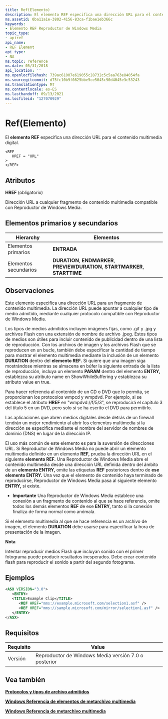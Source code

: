 ```yaml
---
title: Ref(Elemento)
description: El elemento REF especifica una dirección URL para el contenido multimedia digital.
ms.assetid: 0ba11a1e-3802-4156-83ca-f1bae1eb366c
keywords:
- Elemento REF Reproductor de Windows Media
topic_type:
- apiref
api_name:
- REF Element
api_type:
- NA
ms.topic: reference
ms.date: 05/31/2018
api_location: ''
ms.openlocfilehash: 739ac61007e619055c28732c5c5aa763e84054fa
ms.sourcegitcommit: d75fc10b9f0825bbe5ce5045c90d4045e3c53243
ms.translationtype: MT
ms.contentlocale: es-ES
ms.lasthandoff: 09/13/2021
ms.locfileid: "127070929"
---
```

# <a name="ref-element"></a>Ref(Elemento)

El **elemento REF** especifica una dirección URL para el contenido multimedia digital.

``` syntax
<REF
   HREF = "URL"
>
</REF>
```

## <a name="attributes"></a>Atributos

**HREF** (obligatorio)

Dirección URL a cualquier fragmento de contenido multimedia compatible con Reproductor de Windows Media.

## <a name="parentchild-elements"></a>Elementos primarios y secundarios



| Hierarchy       | Elementos                                                                         |
|-----------------|----------------------------------------------------------------------------------|
| Elementos primarios | **ENTRADA**                                                                        |
| Elementos secundarios  | **DURATION**, **ENDMARKER**, **PREVIEWDURATION**, **STARTMARKER**, **STARTTIME** |



 

## <a name="remarks"></a>Observaciones

Este elemento especifica una dirección URL para un fragmento de contenido multimedia. La dirección URL puede apuntar a cualquier tipo de medio admitido, mediante cualquier protocolo compatible con Reproductor de Windows Media.

Los tipos de medios admitidos incluyen imágenes fijas, como .gif y .jpg y archivos Flash con una extensión de nombre de archivo .jpeg. Estos tipos de medios son útiles para incluir contenido de publicidad dentro de una lista de reproducción. Con los archivos de imagen y los archivos Flash que se reproducen en un bucle, también debe especificar la cantidad de tiempo para mostrar el elemento multimedia mediante la inclusión de un elemento **DURATION** dentro del **elemento REF.** Si quiere que una imagen siga mostrándose mientras se almacena en búfer la siguiente entrada  de la lista de reproducción,  incluya un elemento **PARAM** dentro del elemento **ENTRY,** establezca su atributo name en ShowWhileBuffering y establezca su atributo value en true.

Para hacer referencia al contenido de un CD o DVD que lo permita, se proporcionan los protocolos wmpcd y wmpdvd. Por ejemplo, si se establece el atributo **HREF** en "wmpdvd://f/5/3", se reproducirá el capítulo 3 del título 5 en un DVD, pero solo si se ha escrito el DVD para permitirlo.

Las aplicaciones que abren medios digitales desde detrás de un firewall tendrán un mejor rendimiento al abrir los elementos multimedia si la dirección se especifica mediante el nombre del servidor de nombres de dominio (DNS) en lugar de la dirección IP.

El uso más común de este elemento es para la suversión de direcciones URL. Si Reproductor de Windows Media no puede abrir un elemento multimedia definido en un elemento **REF,** prueba la dirección URL en el siguiente **elemento REF.** Una Reproductor de Windows Media abre el contenido multimedia desde una dirección URL definida dentro del ámbito de un **elemento ENTRY,** omite las etiquetas **REF** posteriores dentro de **ese elemento ENTRY.** Una vez que el elemento de contenido haya terminado de reproducirse, Reproductor de Windows Media pasa al siguiente elemento **ENTRY,** si existe.

-   **Importante** Una Reproductor de Windows Media establece una conexión a un fragmento de contenido al que se hace referencia, omite todos los demás elementos **REF** de ese **ENTRY,** tanto si la conexión finaliza de forma normal como anómala.

Si el elemento multimedia al que se hace referencia es un archivo de imagen, el elemento **DURATION** debe usarse para especificar la hora de presentación de la imagen.

**Nota**

Intentar reproducir medios Flash que incluyan sonido con el primer fotograma puede producir resultados inesperados. Debe crear contenido flash para reproducir el sonido a partir del segundo fotograma.

## <a name="examples"></a>Ejemplos


```XML
<ASX VERSION="3.0">
   <ENTRY>
   <TITLE>Example Clip</TITLE>
      <REF HREF="mms://example.microsoft.com/selection1.asf" />
      <REF HREF="mms://sample.microsoft.com/mirror/selection1.asf" />
   </ENTRY>
</ASX>
```



## <a name="requirements"></a>Requisitos



| Requisito | Value |
|--------------------|------------------------------------------------------|
| Versión<br/> | Reproductor de Windows Media versión 7.0 o posterior<br/> |



## <a name="see-also"></a>Vea también

<dl> <dt>

[**Protocolos y tipos de archivo admitidos**](supported-protocols-and-file-types.md)
</dt> <dt>

[**Windows Referencia de elementos de metarchivo multimedia**](windows-media-metafile-elements-reference.md)
</dt> <dt>

[**Windows Referencia de metarchivo multimedia**](windows-media-metafile-reference.md)
</dt> </dl>

 

 






